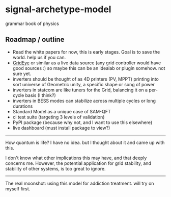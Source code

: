 # signal-archetype-model
grammar book of physics

## Roadmap / outline
- Read the white papers for now, this is early stages. Goal is to save the world. help us if you can.
- [GridEye](https://fnetpublic.utk.edu/) or similar as a live data source (any grid controller would have good sources :) so maybe this can be an idealab or plugin somehow. not sure yet.
- inverters should be thought of as 4D printers (PV, MPPT) printing into sort universe of Geometric unity, a specific shape or song of power
- inverters in statcom are like tuners for the Grid, balancing it on a per-cycle basis (I think?)
- inverters in BESS modes can stabilize across multiple cycles or long durations
- Standard Model as a unique case of SAM-QFT
- ci test suite (targeting 3 levels of validation)
- PyPI package (because why not, and I want to use this elsewhere)
- live dashboard (must install package to view?)

---

How quantum is life? I have no idea. but I thought about it and came up with this.

I don't know what other implications this may have, and that deeply concerns me. However, the potential application for grid stability, and stability of other systems, is too great to ignore.

---

The real moonshot: using this model for addiction treatment. will try on myself first.
